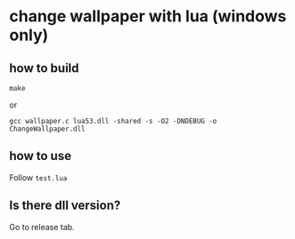 # change wallpaper with lua (windows only)

## how to build
```
make
```
or
```
gcc wallpaper.c lua53.dll -shared -s -O2 -DNDEBUG -o ChangeWallpaper.dll
```
## how to use
Follow `test.lua`
## Is there dll version?
Go to release tab.
